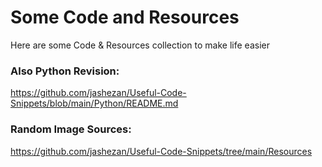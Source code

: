 # Some Code and Resources

Here are some Code & Resources collection to make life easier

### Also Python Revision:

https://github.com/jashezan/Useful-Code-Snippets/blob/main/Python/README.md


### Random Image Sources:

https://github.com/jashezan/Useful-Code-Snippets/tree/main/Resources
